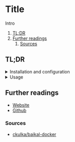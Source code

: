 # Title

Intro

<!-- Remove this line to uncomment if used
## Table of contents <!-- omit in toc -->

1. [TL;DR](#tldr)
1. [Further readings](#further-readings)
   1. [Sources](#sources)

## TL;DR

<details>
  <summary>Installation and configuration</summary>

```sh
docker pull 'ckulka/baikal-docker'
```

Connect to the server via HTTP(S) after first run for first configuration if none was provided.

</details>

<details>
  <summary>Usage</summary>

```sh
docker run --rm -p '80:80' 'ckulka/baikal:nginx'
```

</details>

## Further readings

- [Website]
- [Github]

### Sources

- [ckulka/baikal-docker]

<!--
  Reference
  ═╬═Time══
  -->

<!-- In-article sections -->
<!-- Knowledge base -->
<!-- Files -->
<!-- Upstream -->
[github]: https://github.com/sabre-io/Baikal
[website]: https://sabre.io/baikal/

<!-- Others -->
[ckulka/baikal-docker]: https://github.com/ckulka/baikal-docker
